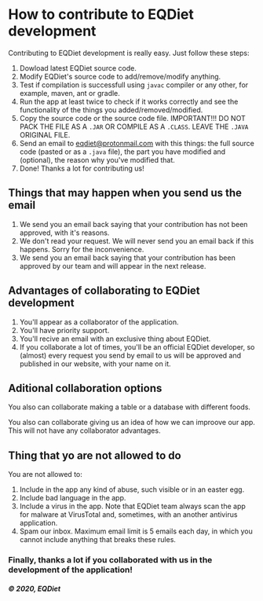 # How to contribute to EQDiet development

Contributing to EQDiet development is really easy. Just follow these steps:

1. Dowload latest EQDiet source code.
2. Modify EQDiet's source code to add/remove/modify anything.
3. Test if compilation is successfull using `javac` compiler or any other, for example, maven, ant or gradle.
4. Run the app at least twice to check if it works correctly and see the functionality of the things you added/removed/modified.
5. Copy the source code or the source code file. IMPORTANT!!! DO NOT PACK THE FILE AS A `.JAR` OR COMPILE AS A `.CLASS`. LEAVE THE `.JAVA` ORIGINAL FILE.
6. Send an email to eqdiet@protonmail.com with this things: the full source code (pasted or as a `.java` file), the part you have modified and (optional), the reason why you've modified that.
7. Done! Thanks a lot for contributing us!

## Things that may happen when you send us the email

1. We send you an email back saying that your contribution has not been approved, with it's reasons.
2. We don't read your request. We will never send you an email back if this happens. Sorry for the inconvenience.
3. We send you an email back saying that your contribution has been approved by our team and will appear in the next release.

## Advantages of collaborating to EQDiet development

1. You'll appear as a collaborator of the application.
2. You'll have priority support.
3. You'll recive an email with an exclusive thing about EQDiet.
4. If you collaborate a lot of times, you'll be an official EQDiet developer, so (almost) every request you send by email to us will be approved and published in our website, with your name on it.

## Aditional collaboration options

You also can collaborate making a table or a database with different foods.

You also can collaborate giving us an idea of how we can improove our app. This will not have any collaborator advantages.

## Thing that yo are not allowed to do

You are not allowed to:

1. Include in the app any kind of abuse, such visible or in an easter egg.
2. Include bad language in the app.
3. Include a virus in the app. Note that EQDiet team always scan the app for malware at VirusTotal and, sometimes, with an another antivirus application.
4. Spam our inbox. Maximum email limit is 5 emails each day, in which you cannot include anything that breaks these rules.

### Finally, thanks a lot if you collaborated with us in the development of the application!

##### © 2020, EQDiet
